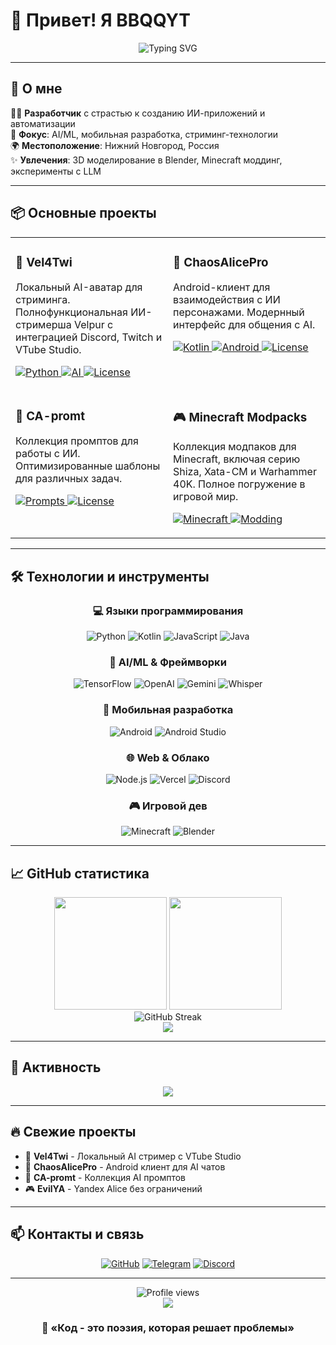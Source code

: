# 👋 Привет! Я BBQQYT 

<div align="center">
  <img src="https://readme-typing-svg.demolab.com?font=Fira+Code&pause=1000&color=6366F1&center=true&vCenter=true&width=435&lines=%D0%A0%D0%B0%D0%B7%D1%80%D0%B0%D0%B1%D0%BE%D1%82%D1%87%D0%B8%D0%BA+%D0%98%D0%98+%D0%B8+Android;Python+%7C+Kotlin+%7C+JavaScript;AI%2FML+%D1%8D%D0%BD%D1%82%D1%83%D0%B7%D0%B8%D0%B0%D1%81%D1%82" alt="Typing SVG" />
</div>

---

## 🚀 О мне

🧑‍💻 **Разработчик** с страстью к созданию ИИ-приложений и автоматизации  
🎯 **Фокус**: AI/ML, мобильная разработка, стриминг-технологии  
🌍 **Местоположение**: Нижний Новгород, Россия  
✨ **Увлечения**: 3D моделирование в Blender, Minecraft моддинг, эксперименты с LLM  

---

## 📦 Основные проекты

<table>
  <tr>
    <td width="50%" valign="top">
      <h3>🎥 Vel4Twi</h3>
      <p>Локальный AI-аватар для стриминга. Полнофункциональная ИИ-стримерша Velpur с интеграцией Discord, Twitch и VTube Studio.</p>
      <p>
        <a href="https://github.com/BBQQYT/Vel4Twi">
          <img src="https://img.shields.io/badge/Python-3776AB?style=flat&logo=python&logoColor=white" alt="Python"/>
          <img src="https://img.shields.io/badge/AI-FF6B6B?style=flat&logo=robot&logoColor=white" alt="AI"/>
          <img src="https://img.shields.io/badge/GPL--3.0-blue?style=flat&logo=opensourceinitiative&logoColor=white" alt="License"/>
        </a>
      </p>
    </td>
    <td width="50%" valign="top">
      <h3>📱 ChaosAlicePro</h3>
      <p>Android-клиент для взаимодействия с ИИ персонажами. Модернный интерфейс для общения с AI.</p>
      <p>
        <a href="https://github.com/BBQQYT/ChaosAlicePro">
          <img src="https://img.shields.io/badge/Kotlin-7F52FF?style=flat&logo=kotlin&logoColor=white" alt="Kotlin"/>
          <img src="https://img.shields.io/badge/Android-3DDC84?style=flat&logo=android&logoColor=white" alt="Android"/>
          <img src="https://img.shields.io/badge/MIT-green?style=flat&logo=opensourceinitiative&logoColor=white" alt="License"/>
        </a>
      </p>
    </td>
  </tr>
  <tr>
    <td width="50%" valign="top">
      <h3>🧠 CA-promt</h3>
      <p>Коллекция промптов для работы с ИИ. Оптимизированные шаблоны для различных задач.</p>
      <p>
        <a href="https://github.com/BBQQYT/CA-promt">
          <img src="https://img.shields.io/badge/Prompts-FF9F43?style=flat&logo=openai&logoColor=white" alt="Prompts"/>
          <img src="https://img.shields.io/badge/GPL--3.0-blue?style=flat&logo=opensourceinitiative&logoColor=white" alt="License"/>
        </a>
      </p>
    </td>
    <td width="50%" valign="top">
      <h3>🎮 Minecraft Modpacks</h3>
      <p>Коллекция модпаков для Minecraft, включая серию Shiza, Xata-CM и Warhammer 40K. Полное погружение в игровой мир.</p>
      <p>
        <a href="https://github.com/BBQQYT/Shiza-3.2-mod">
          <img src="https://img.shields.io/badge/Minecraft-62B47A?style=flat&logo=minecraft&logoColor=white" alt="Minecraft"/>
          <img src="https://img.shields.io/badge/Modding-FFA500?style=flat&logo=curseforge&logoColor=white" alt="Modding"/>
        </a>
      </p>
    </td>
  </tr>
</table>

---

## 🛠️ Технологии и инструменты

<div align="center">

### 💻 Языки программирования
![Python](https://img.shields.io/badge/Python-3776AB?style=for-the-badge&logo=python&logoColor=white)
![Kotlin](https://img.shields.io/badge/Kotlin-7F52FF?style=for-the-badge&logo=kotlin&logoColor=white)
![JavaScript](https://img.shields.io/badge/JavaScript-F7DF1E?style=for-the-badge&logo=javascript&logoColor=black)
![Java](https://img.shields.io/badge/Java-ED8B00?style=for-the-badge&logo=openjdk&logoColor=white)

### 🤖 AI/ML & Фреймворки
![TensorFlow](https://img.shields.io/badge/TensorFlow-FF6F00?style=for-the-badge&logo=tensorflow&logoColor=white)
![OpenAI](https://img.shields.io/badge/OpenAI-412991?style=for-the-badge&logo=openai&logoColor=white)
![Gemini](https://img.shields.io/badge/Gemini_AI-4285F4?style=for-the-badge&logo=google&logoColor=white)
![Whisper](https://img.shields.io/badge/Whisper-25D366?style=for-the-badge&logo=whatsapp&logoColor=white)

### 📱 Мобильная разработка
![Android](https://img.shields.io/badge/Android-3DDC84?style=for-the-badge&logo=android&logoColor=white)
![Android Studio](https://img.shields.io/badge/Android_Studio-3DDC84?style=for-the-badge&logo=android-studio&logoColor=white)

### 🌐 Web & Облако
![Node.js](https://img.shields.io/badge/Node.js-339933?style=for-the-badge&logo=nodedotjs&logoColor=white)
![Vercel](https://img.shields.io/badge/Vercel-000000?style=for-the-badge&logo=vercel&logoColor=white)
![Discord](https://img.shields.io/badge/Discord-5865F2?style=for-the-badge&logo=discord&logoColor=white)

### 🎮 Игровой дев
![Minecraft](https://img.shields.io/badge/Minecraft-62B47A?style=for-the-badge&logo=minecraft&logoColor=white)
![Blender](https://img.shields.io/badge/Blender-F5792A?style=for-the-badge&logo=blender&logoColor=white)

</div>

---

## 📈 GitHub статистика

<div align="center">
  <img height="180em" src="https://github-readme-stats.vercel.app/api?username=BBQQYT&show_icons=true&theme=tokyonight&include_all_commits=true&count_private=true&hide_border=true&bg_color=0d1117&title_color=6366f1&icon_color=6366f1&text_color=ffffff"/>
  <img height="180em" src="https://github-readme-stats.vercel.app/api/top-langs/?username=BBQQYT&layout=compact&langs_count=8&theme=tokyonight&hide_border=true&bg_color=0d1117&title_color=6366f1&text_color=ffffff"/>
</div>

<div align="center">
  <img src="https://github-readme-streak-stats.herokuapp.com/?user=BBQQYT&theme=tokyonight&hide_border=true&background=0d1117&stroke=6366f1&ring=6366f1&fire=ff6b6b&currStreakLabel=ffffff" alt="GitHub Streak" />
</div>

<div align="center">
  <img src="https://github-profile-trophy.vercel.app/?username=BBQQYT&theme=discord&no-frame=true&no-bg=true&margin-w=4&row=1" />
</div>

---

## 🌱 Активность

<div align="center">
  <img src="https://github-readme-activity-graph.vercel.app/graph?username=BBQQYT&bg_color=0d1117&color=ffffff&line=6366f1&point=ff6b6b&area=true&hide_border=true" />
</div>

---

## 🔥 Свежие проекты

- 🎥 **Vel4Twi** - Локальный AI стример с VTube Studio
- 📱 **ChaosAlicePro** - Android клиент для AI чатов
- 🧠 **CA-promt** - Коллекция AI промптов
- 🎮 **EvilYA** - Yandex Alice без ограничений

---

## 📫 Контакты и связь

<div align="center">

[![GitHub](https://img.shields.io/badge/GitHub-181717?style=for-the-badge&logo=github&logoColor=white)](https://github.com/BBQQYT)
[![Telegram](https://img.shields.io/badge/Telegram-26A5E4?style=for-the-badge&logo=telegram&logoColor=white)](https://t.me/ISELLNAME)
[![Discord](https://img.shields.io/badge/Discord-5865F2?style=for-the-badge&logo=discord&logoColor=white)](https://discord.com/users/v.e.l.p.u.r._ai)


</div>

---

<div align="center">
  <img src="https://komarev.com/ghpvc/?username=BBQQYT&color=6366f1&style=for-the-badge&label=Просмотров+профиля" alt="Profile views" />
</div>

<div align="center">
  <img src="https://capsule-render.vercel.app/api?type=waving&color=6366f1&height=100&section=footer" />
</div>

<div align="center">
  <h3>🚀 «Код - это поэзия, которая решает проблемы»</h3>
</div>
